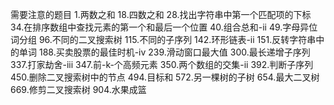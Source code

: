 需要注意的题目
1.两数之和
18.四数之和
28.找出字符串中第一个匹配项的下标
34.在排序数组中查找元素的第一个和最后一个位置
40.组合总和-ii
49.字母异位词分组
96.不同的二叉搜索树
115.不同的子序列
142.环形链表-ii
151.反转字符串中的单词
188.买卖股票的最佳时机-iv
239.滑动窗口最大值
300.最长递增子序列
337.打家劫舍-iii
347.前-k-个高频元素
350.两个数组的交集-ii
392.判断子序列
450.删除二叉搜索树中的节点
494.目标和
572.另一棵树的子树
654.最大二叉树
669.修剪二叉搜索树
904.水果成篮